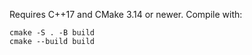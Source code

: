 Requires C++17 and CMake 3.14 or newer. Compile with:

```
cmake -S . -B build
cmake --build build
```
